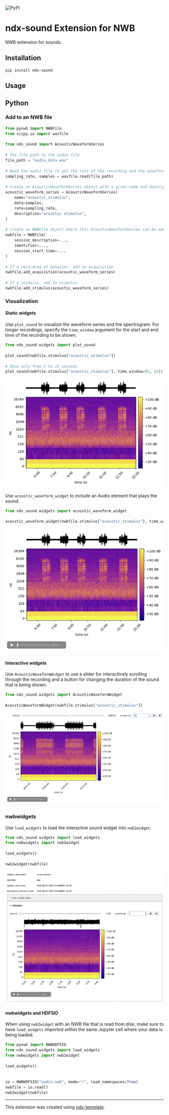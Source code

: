 ![PyPI](https://img.shields.io/pypi/v/ndx-sound?color=blue)

# ndx-sound Extension for NWB

NWB extension for sounds.

## Installation

```shell
pip install ndx-sound
```

## Usage

## Python

### Add to an NWB file
```python
from pynwb import NWBFile
from scipy.io import wavfile

from ndx_sound import AcousticWaveformSeries

# The file path to the audio file
file_path = "audio_data.wav"

# Read the audio file to get the rate of the recording and the waveform
sampling_rate, samples = wavfile.read(file_path)

# Create an AcousticWaveformSeries object with a given name and description
acoustic_waveform_series = AcousticWaveformSeries(
    name="acoustic_stimulus",
    data=samples,
    rate=sampling_rate,
    description="acoustic stimulus",
)

# Create an NWBFile object where this AcousticWaveformSeries can be added to
nwbfile = NWBFile(
    session_description=...,
    identifier=...,
    session_start_time=...,
)

# If a recording of behavior, add to acquisition
nwbfile.add_acquisition(acoustic_waveform_series)

# If a stimulus, add to stimulus
nwbfile.add_stimulus(acoustic_waveform_series)
```

### Visualization

#### Static widgets
Use `plot_sound` to visualize the waveform series and the spectrogram.
For longer recordings, specify the `time_window` argument for the start and end time
of the recording to be shown.
```python
from ndx_sound.widgets import plot_sound

plot_sound(nwbfile.stimulus["acoustic_stimulus"])

# Show only from 5 to 15 seconds
plot_sound(nwbfile.stimulus["acoustic_stimulus"], time_window=(5, 15))
```

![](ndx_sound_plot_timewindow.png)

Use `acoustic_waveform_widget` to include an Audio element that plays the sound.

```python
from ndx_sound.widgets import acoustic_waveform_widget

acoustic_waveform_widget(nwbfile.stimulus["acoustic_stimulus"], time_window=(5, 15))
```

![](acoustic_waveform_widget_timewindow.png)

#### Interactive widgets
Use `AcousticWaveformWidget` to use a slider for interactively scrolling through the
recording and a button for changing the duration of the sound that is being shown.

```python
from ndx_sound.widgets import AcousticWaveformWidget

AcousticWaveformWidget(nwbfile.stimulus["acoustic_stimulus"])
```

![](interactive_widget.png)

### nwbwidgets
Use `load_widgets` to load the interactive sound widget into `nwb2widget`.

```python
from ndx_sound.widgets import load_widgets
from nwbwidgets import nwb2widget

load_widgets()

nwb2widget(nwbfile)
```

![](ndx_sound_in_nwbwidgets.png)

#### nwbwidgets and HDF5IO
When using `nwb2widget` with an NWB file that is read from disk, make sure to have
`load_widgets` imported within the same Jupyter cell where your data is being loaded.

```python
from pynwb import NWBHDF5IO
from ndx_sound.widgets import load_widgets
from nwbwidgets import nwb2widget

load_widgets()


io = NWBHDF5IO("audio.nwb", mode="r", load_namespaces=True)
nwbfile = io.read()
nwb2widget(nwbfile)
```

---
This extension was created using [ndx-template](https://github.com/nwb-extensions/ndx-template).

